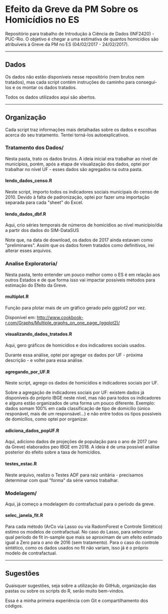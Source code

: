 # Efeito da Greve da PM Sobre os Homicídios no ES

Repositório para trabalho de Introdução à Ciência de Dados (INF2420) - PUC-Rio.
O objetivo é chegar a uma estimativa de quantos homicídios são atribuíveis à
Greve da PM no ES (04/02/2017 - 24/02/2017).

---

## Dados
Os dados não estão disponíveis nesse repositório (nem brutos nem tratados), mas 
cada script contém instruções do caminho para conseguí-los e os montar os
dados tratados.


Todos os dados utilizados aqui são abertos.

---

## Organização


Cada script traz informações mais detalhadas sobre os dados e escolhas acerca do
seu tratamento. Tentei torná-los autoexplicativos.

### Tratamento dos Dados/
Nesta pasta, trato os dados brutos. A ideia inicial era trabalhar ao nível de municípios,
porém, após a etapa de visualização dos dados, optei por trabalhar no nível UF - esses dados
são agregados na outra pasta.


#### lendo_dados_censo.R
Neste script, importo todos os indicadores sociais municipais do censo de 2010. Devido à falta
de padronização, optei por fazer uma importação separada para cada "sheet" do Excel.

#### lendo_dados_dbf.R
Aqui, crio séries temporais de números de homicídios ao nível município/dia a partir
dos dados do SIM-DataSUS


Note que, na data de download, os dados de 2017 ainda estavam como "preliminares".
Assim que os dados forem tratados como definitivos, irei alterar esses arquivos.

### Analise Exploratoria/

Nesta pasta, tento entender um pouco melhor como o ES é em relação aos outros
Estados e de que forma isso vai impactar possíveis métodos para estimação
do Efeito da Greve.

#### multiplot.R
Função para plotar mais de um gráfico gerado pelo ggplot2 por vez.


Disponível em: <http://www.cookbook-r.com/Graphs/Multiple_graphs_on_one_page_(ggplot2)/>

#### visualizando_dados_tratados.R
Aqui, gero gráficos de homicídios e dos indicadores sociais usados.


Durante essa análise, optei por agregar os dados por UF - próxima descrição - e 
voltei para essa análise.


#### agregando_por_UF.R
Neste script, agrego os dados de homicídios e indicadores sociais por UF.


Sobre a agregação de indicadores sociais por UF: existem dados já disponíveis do
próprio IBGE neste nível, mas não para todos os indicadores e alguns estão organizados
de uma forma um pouco diferente. Exemplo: dados somam 100% em cada classificação
de tipo de domicílio (único responável, mais de um responsável...) e não entre 
todos os tipos possíveis de domicílios, como optei por organizar.


#### adiciona_dados_popUF.R
Aqui, adiciono dados de projeções de população para o ano de 2017 (ano da Greve)
elaborados peo IBGE em 2018. A ideia é de uma possível análise posterior do efeito
sobre a taxa de homicídios.


#### testes_estac.R
Neste arquivo, realizo o Testes ADF para raiz unitária - precisamos determinar
com qual "forma" da série vamos trabalhar.


### Modelagem/
Aqui, já começo a modelagem do contrafactual para o período da greve.


#### selec_janela_fit.R
Para cada método (ArCo via Lasso ou via RadomForest e Controle Sintético) estimo os modelos
de contrafactual. No caso do Lasso, para selecionar qual período de fit in-sample que
mais se aproximam de um efeito estimado igual a Zero para o ano de 2016 (sem tratamento).
Para o caso do controle sintético, como os dados usados no fit não variam, isso já é o
próprio modelo de contrafactual.


---

## Sugestões
Quaisquer sugestões, seja sobre a utilização do GitHub, organização das pastas
ou sobre os scripts do R, serão muito bem-vindos.


Essa é a minha primeira experiência com Git e compartilhamento dos códigos.


